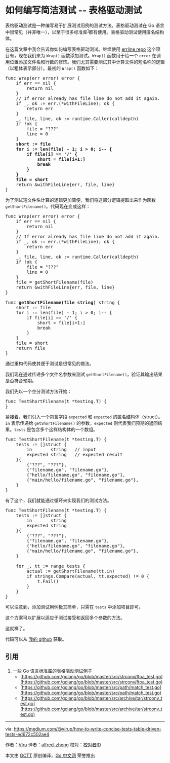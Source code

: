 # 如何编写简洁测试 -- 表格驱动测试

表格驱动测试是一种编写易于扩展测试用例的测试方法。表格驱动测试在 Go 语言中很常见（并非唯一），以至于很多标准库<sup>[1](#reference)</sup>都有使用。表格驱动测试使用匿名结构体。

在这篇文章中我会告诉你如何编写表格驱动测试。继续使用 [errline repo](https://github.com/virup/errline) 这个项目有，现在我们来为 `Wrap()` 函数添加测试。`Wrap()` 函数用于给一个 `error` 在调用位置添加文件名和行数的修饰。我们尤其需要测试其中计算文件的短名称的逻辑（以粗体表示部分）。最初的 `Wrap()` 函数如下：

<pre>
func Wrap(err error) error {
    if err == nil {
        return nil
    }
    // If error already has file line do not add it again.
    if _, ok := err.(*withFileLine); ok {
        return err
    }
    _, file, line, ok := runtime.Caller(calldepth)
    if !ok {
        file = "???"
        line = 0
    }
    <b>short := file
    for i := len(file) - 1; i > 0; i-- {
        if file[i] == '/' {
            short = file[i+1:]
            break
        }
    }
    file = short</b>
    return &withFileLine{err, file, line}
}
</pre>

为了测试短文件名计算的逻辑更加简便，我们将这部分逻辑提取出来作为函数 `getShortFilename()`。代码现在变成这样：

<pre>
func Wrap(err error) error {
    if err == nil {
        return nil
    }
    // If error already has file line do not add it again.
    if _, ok := err.(*withFileLine); ok {
        return err
    }
    _, file, line, ok := runtime.Caller(calldepth)
    if !ok {
        file = "???"
        line = 0
    }
    file = getShortFilename(file)
    return &withFileLine{err, file, line}
}

func <b>getShortFilename(file string)</b> string {
    short := file
    for i := len(file) - 1; i > 0; i-- {
        if file[i] == '/' {
            short = file[i+1:]
            break
        }
    }
    file = short
    return file
}
</pre>

通过重构代码使其便于测试是很常见的做法。

我们现在通过传递多个文件名参数来测试 `getShortFilename()`，验证其输出结果是否符合预期。

我们先以一个空分测试方法开始：

<pre>
func TestShortFilename(t *testing.T) {
}
</pre>

紧接着，我们引入一个包含字段 `expected` 和 `expected` 的匿名结构体（struct）。`in` 表示传递给 `getShortFilename()` 的参数，`expected` 则代表我们预期的返回结果。`tests` 是包含多个这样结构体的一个数组。

<pre>
func TestShortFilename(t *testing.T) {
    tests := []struct {
        in       string   // input
        expected string   // expected result
    }{
        {"???", "???"},
        {"filename.go", "filename.go"},
        {"hello/filename.go", "filename.go"},
        {"main/hello/filename.go", "filename.go"},
    }
}
</pre>

有了这个，我们就能通过循环来实现我们的测试方法。

<pre>
func TestShortFilename(t *testing.T) {
    tests := []struct {
        in       string
        expected string
    }{
        {"???", "???"},
        {"filename.go", "filename.go"},
        {"hello/filename.go", "filename.go"},
        {"main/hello/filename.go", "filename.go"},
    }
    
    for _, tt := range tests {
        actual := getShortFilename(tt.in)
        if strings.Compare(actual, tt.expected) != 0 {
            t.Fail()
        }
    }
}
</pre>

可以注意到，添加测试用例极其简单，只需在 `tests` 中添加项目即可。

这个方案可以扩展以适应于测试接受和返回多个参数的方法。

这就样了。

代码可以从 [我的 github](https://github.com/virup/errline/tree/master) 获取。


## <p id="reference">引用</p>

1. 一些 Go 语言标准库的表格驱动测试例子
    * [https://github.com/golang/go/blob/master/src/strconv/ftoa_test.go](https://github.com/golang/go/blob/master/src/strconv/ftoa_test.go)
    * [https://github.com/golang/go/blob/master/src/path/match_test.go](https://github.com/golang/go/blob/master/src/path/match_test.go)
    * [https://github.com/golang/go/blob/master/src/archive/tar/strconv_test.go](https://github.com/golang/go/blob/master/src/archive/tar/strconv_test.go)


----------------

via: https://medium.com/@virup/how-to-write-concise-tests-table-driven-tests-ed672c502ae4

作者：[Viru](https://medium.com/@virup)
译者：[alfred-zhong](https://github.com/alfred-zhong)
校对：[校对者ID](https://github.com/校对者ID)

本文由 [GCTT](https://github.com/studygolang/GCTT) 原创编译，[Go 中文网](https://studygolang.com/) 荣誉推出


